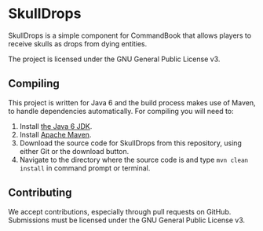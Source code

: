 SkullDrops
==========

SkullDrops is a simple component for CommandBook that allows players to receive skulls as drops from dying entities.

The project is licensed under the GNU General Public License v3.

Compiling
---------

This project is written for Java 6 and the build process makes use of Maven, to handle dependencies automatically.
For compiling you will need to:

1. Install [the Java 6 JDK](http://www.oracle.com/technetwork/java/javase/downloads/index.html).
2. Install [Apache Maven](http://maven.apache.org).
3. Download the source code for SkullDrops from this repository, using either Git or the download button.
4. Navigate to the directory where the source code is and type `mvn clean install` in command prompt or terminal. 

Contributing
---------
We accept contributions, especially through pull requests on GitHub. Submissions must be licensed under the GNU General Public License v3.